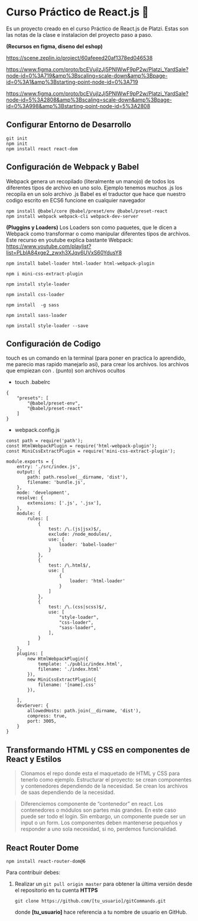 # Curso Práctico de React.js :purple_heart:

Es un proyecto creado en el curso Práctico de React.js de Platzi. Estas son las notas de la clase e instalacion del proyecto paso a paso.

**(Recursos en figma, diseno del eshop)**

https://scene.zeplin.io/project/60afeeed20af1378ed046538

https://www.figma.com/proto/bcEVujIzJj5PNIWwF9pP2w/Platzi_YardSale?node-id=0%3A719&amp%3Bscaling=scale-down&amp%3Bpage-id=0%3A1&amp%3Bstarting-point-node-id=0%3A719

https://www.figma.com/proto/bcEVujIzJj5PNIWwF9pP2w/Platzi_YardSale?node-id=5%3A2808&amp%3Bscaling=scale-down&amp%3Bpage-id=0%3A998&amp%3Bstarting-point-node-id=5%3A2808

## Configurar Entorno de Desarrollo

```
git init
npm init
npm install react react-dom
```

## Configuración de Webpack y Babel

Webpack genera un recopilado (literalmente un manojo) de todos los diferentes tipos de archivo en uno solo. Ejemplo tenemos muchos .js los recopila en un solo archivo .js
Babel es el traductor que hace que nuestro codigo escrito en ECS6 funcione en cualquier navegador

```
npm install @babel/core @babel/preset/env @babel/preset-react
npm install webpack webpack-cli webpack-dev-server
```

**(Pluggins y Loaders)**
Los Loaders son como paquetes, que le dicen a Webpack como transformar o como manipular diferentes tipos de archivos.
Este recurso en youtube explica bastante Webpack: https://www.youtube.com/playlist?list=PLblA84xge2_zwxh3XJqy6UVxS60YdusY8

```
npm install babel-loader html-loader html-webpack-plugin

npm i mini-css-extract-plugin

npm install style-loader

npm install css-loader

npm install  -g sass

npm install sass-loader

npm install style-loader --save
```

## Configuración de Codigo

touch es un comando en la terminal (para poner en practica lo aprendido, me parecio mas rapido manejarlo asi), para crear los archivos.
los archivos que empiezan con . (punto) son archivos ocultos

- touch .babelrc

```
{
    "presets": [
        "@babel/preset-env",
        "@babel/preset-react"
    ]
}
```

- webpack.config.js

```
const path = require('path');
const HtmlWebpackPlugin = require('html-webpack-plugin');
const MiniCssExtractPlugin = require('mini-css-extract-plugin');

module.exports = {
	entry: './src/index.js',
	output: {
		path: path.resolve(__dirname, 'dist'),
		filename: 'bundle.js',
	},
	mode: 'development',
	resolve: {
		extensions: ['.js', '.jsx'],
	},
	module: {
		rules: [
			{
				test: /\.(js|jsx)$/,
				exclude: /node_modules/,
				use: {
					loader: 'babel-loader'
				}
			},
			{
				test: /\.html$/,
				use: [
					{
						loader: 'html-loader'
					}
				]
			},
			{
				test: /\.(css|scss)$/,
				use: [
					"style-loader",
					"css-loader",
					"sass-loader",
				],
			}
		]
	},
	plugins: [
		new HtmlWebpackPlugin({
			template: './public/index.html',
			filename: './index.html'
		}),
		new MiniCssExtractPlugin({
			filename: '[name].css'
		}),

	],
	devServer: {
		allowedHosts: path.join(__dirname, 'dist'),
		compress: true,
		port: 3005,
	}
}
```

## Transformando HTML y CSS en componentes de React y Estilos

> Clonamos el repo donde esta el maquetado de HTML y CSS para tenerlo como ejemplo.
> Estructurar el proyecto: se crean componentes y contenedores dependiendo de la necesidad.
> Se crean los archivos de saas dependiendo de la necesidad.

> Diferenciemos componente de “contenedor” en react. Los contenedores o módulos son partes más grandes. En este caso puede ser todo el login. Sin embargo, un componente puede ser un input o un form. Los componentes deben mantenerse pequeños y responder a uno sola necesidad, si no, perdemos funcionalidad.

## React Router Dome

```
npm install react-router-dom@6
```

Para contribuir debes:

1. Realizar un `git pull origin master` para obtener la última versión desde el repositorio en tu cuenta
   **HTTPS**

   ```
   git clone https://github.com/[tu_usuario]/gitCommands.git
   ```

   donde **[tu_usuario]** hace referencia a tu nombre de usuario en GitHub.
